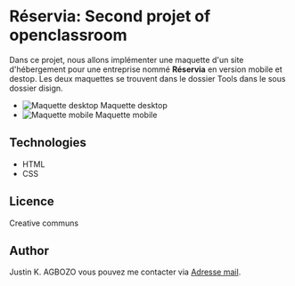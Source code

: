 # Réservia: Second projet of openclassroom

Dans ce projet, nous allons implémenter une maquette d'un site d'hébergement pour une entreprise
nommé **Réservia** en version mobile et destop. Les deux maquettes se trouvent dans le dossier 
Tools dans le sous dossier disign.
- ![Maquette desktop](https://armellelelarge.com/images/projects/2021-08-17-reservia-project/desktop.png)
Maquette desktop
- ![Maquette mobile](https://www.google.com/url?sa=i&url=https%3A%2F%2Farmellelelarge.com%2Fproject%2Freservia-project&psig=AOvVaw1xpM34lKxmVur6nwX7CnPZ&ust=1685015800474000&source=images&cd=vfe&ved=0CBEQjRxqFwoTCNjHw5Tzjf8CFQAAAAAdAAAAABAY)
Maquette mobile

## Technologies
- HTML
- CSS

## Licence
Creative communs

## Author
Justin K. AGBOZO
vous pouvez me contacter via [Adresse mail](mailto:agbozojustin42@gmail.com).